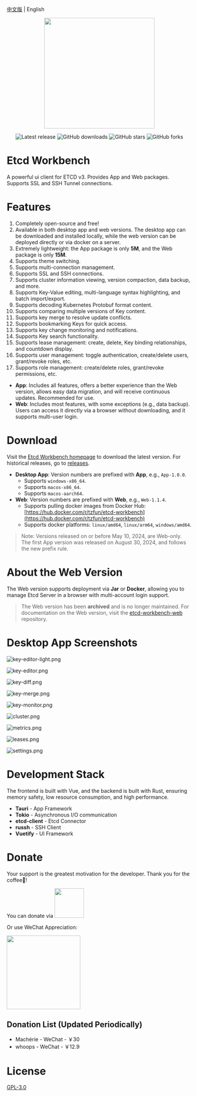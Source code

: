 [中文版](./README_ZH.md) | English

<div align=center>
<img src=app/src-tauri/icons/macos/icon.png width=300/>

</div>

<div align=center>

![Latest release](https://img.shields.io/github/release/tzfun/etcd-workbench) ![GitHub downloads](https://img.shields.io/github/downloads/tzfun/etcd-workbench/total) ![GitHub stars](https://img.shields.io/github/stars/tzfun/etcd-workbench) ![GitHub forks](https://img.shields.io/github/forks/tzfun/etcd-workbench)

</div>

# Etcd Workbench

A powerful ui client for ETCD v3. Provides App and Web packages. Supports SSL and SSH Tunnel connections.

# Features

1. Completely open-source and free!
2. Available in both desktop app and web versions. The desktop app can be downloaded and installed locally, while the web version can be deployed directly or via docker on a server.
3. Extremely lightweight: the App package is only **5M**, and the Web package is only **15M**.
4. Supports theme switching.
5. Supports multi-connection management.
6. Supports SSL and SSH connections.
7. Supports cluster information viewing, version compaction, data backup, and more.
8. Supports Key-Value editing, multi-language syntax highlighting, and batch import/export.
9. Supports decoding Kubernetes Protobuf format content.
10. Supports comparing multiple versions of Key content.
11. Supports key merge to resolve update conflicts.
12. Supports bookmarking Keys for quick access.
13. Supports key change monitoring and notifications.
14. Supports Key search functionality.
15. Supports lease management: create, delete, Key binding relationships, and countdown display.
16. Supports user management: toggle authentication, create/delete users, grant/revoke roles, etc.
17. Supports role management: create/delete roles, grant/revoke permissions, etc.

- **App**: Includes all features, offers a better experience than the Web version, allows easy data migration, and will receive continuous updates. Recommended for use.
- **Web**: Includes most features, with some exceptions (e.g., data backup). Users can access it directly via a browser without downloading, and it supports multi-user login.

# Download

Visit the [Etcd Workbench homepage](https://tzfun.github.io/etcd-workbench/) to download the latest version. For historical releases, go to [releases](https://github.com/tzfun/etcd-workbench/releases).

- **Desktop App**: Version numbers are prefixed with **App**, e.g., `App-1.0.0`.
    - Supports `windows-x86_64`.
    - Supports `macos-x86_64`.
    - Supports `macos-aarch64`.
- **Web**: Version numbers are prefixed with **Web**, e.g., `Web-1.1.4`.
    - Supports pulling docker images from Docker Hub: [https://hub.docker.com/r/tzfun/etcd-workbench](https://hub.docker.com/r/tzfun/etcd-workbench)
    - Supports docker platforms: `linux/amd64`, `linux/arm64`, `windows/amd64`.

> Note: Versions released on or before May 10, 2024, are Web-only. The first App version was released on August 30, 2024, and follows the new prefix rule.

# About the Web Version

The Web version supports deployment via **Jar** or **Docker**, allowing you to manage Etcd Server in a browser with multi-account login support.

> The Web version has been **archived** and is no longer maintained. For documentation on the Web version, visit the [etcd-workbench-web](https://github.com/tzfun/etcd-workbench-web/) repository.

# Desktop App Screenshots

![key-editor-light.png](screenshot/app/key-editor-light.png)

![key-editor.png](screenshot/app/key-editor.png)

![key-diff.png](screenshot/app/key-diff.png)

![key-merge.png](screenshot/app/merge.png)

![key-monitor.png](screenshot/app/key-monitor.png)

![cluster.png](screenshot/app/cluster.png)

![metrics.png](screenshot/app/metrics.png)

![leases.png](screenshot/app/leases.png)

![settings.png](screenshot/app/settings.png)

# Development Stack

The frontend is built with Vue, and the backend is built with Rust, ensuring memory safety, low resource consumption, and high performance.

- **Tauri** - App Framework
- **Tokio** - Asynchronous I/O communication
- **etcd-client** - Etcd Connector
- **russh** - SSH Client
- **Vuetify** - UI Framework

# Donate

Your support is the greatest motivation for the developer. Thank you for the coffee🍵!

You can donate via
<a href=https://paypal.me/beifengtz>
<img src=https://www.paypalobjects.com/paypal-ui/logos/svg/paypal-color.svg width=80/>
</a>

Or use WeChat Appreciation:
<div>
<img src=app/public/donate-wechat.jpg width=200/>
</div>

## Donation List (Updated Periodically)
- Machérie - WeChat - ￥30
- whoops - WeChat - ￥12.9


# License

[GPL-3.0](LICENSE)